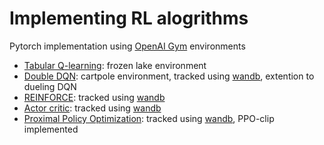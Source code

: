 # Implementing RL alogrithms

Pytorch implementation using [OpenAI Gym](https://gym.openai.com/) environments

- [Tabular Q-learning](https://github.com/sradicwebster/RL_implementation/blob/master/tabQlearning_frozenlake.ipynb): frozen lake environment
- [Double DQN](https://github.com/sradicwebster/RL_implementation/blob/master/dqn_cartpole.ipynb): cartpole environment, tracked using [wandb](https://wandb.ai/sradicwebster/dqn_cartpole), extention to dueling DQN
- [REINFORCE](https://github.com/sradicwebster/RL_implementation/blob/master/reinforce_cartpole.ipynb): tracked using [wandb](https://wandb.ai/sradicwebster/reinforce_cartpole)
- [Actor critic](https://github.com/sradicwebster/RL_implementation/blob/master/actor_critic_cartpole.ipynb): tracked using [wandb](https://wandb.ai/sradicwebster/actor_critic_cartpole)
- [Proximal Policy Optimization](https://github.com/sradicwebster/RL_implementation/blob/master/ppo_cartpole.ipynb): tracked using [wandb](https://wandb.ai/sradicwebster/ppo_cartpole), PPO-clip implemented
